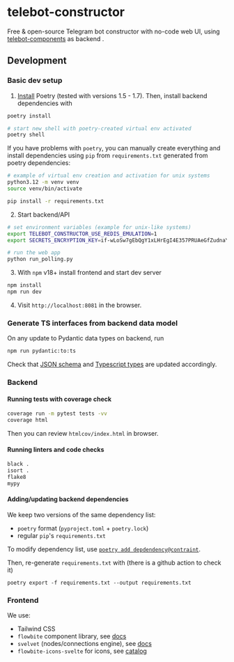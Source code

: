 # telebot-constructor

Free & open-source Telegram bot constructor with no-code web UI, using
[telebot-components](https://github.com/bots-against-war/telebot-components) as backend .

## Development

### Basic dev setup

1. [Install](https://python-poetry.org/docs/) Poetry (tested with versions 1.5 - 1.7). Then, install
   backend dependencies with

```bash
poetry install

# start new shell with poetry-created virtual env activated
poetry shell
```

If you have problems with `poetry`, you can manually create everything and install dependencies using `pip`
from `requirements.txt` generated from poetry dependencies:

```bash
# example of virtual env creation and activation for unix systems
python3.12 -m venv venv
source venv/bin/activate

pip install -r requirements.txt
```

2. Start backend/API

```sh
# set environment variables (example for unix-like systems)
export TELEBOT_CONSTRUCTOR_USE_REDIS_EMULATION=1
export SECRETS_ENCRYPTION_KEY=if-wLoSw7gEbQgY1xLHrEgI4E357PRUAeGfZudnaYu0=  # dummy value

# run the web app
python run_polling.py
```

3. With `npm` v18+ install frontend and start dev server

```bash
npm install
npm run dev
```

4. Visit `http://localhost:8081` in the browser.

### Generate TS interfaces from backend data model

On any update to Pydantic data types on backend, run

```bash
npm run pydantic:to:ts
```

Check that [JSON schema](data/schema.json) and
[Typescript types](frontend/src/api/types.ts) are updated accordingly.

### Backend

#### Running tests with coverage check

```bash
coverage run -m pytest tests -vv
coverage html
```

Then you can review `htmlcov/index.html` in browser.

#### Running linters and code checks

```bash
black .
isort .
flake8
mypy
```

#### Adding/updating backend dependencies

We keep two versions of the same dependency list:
- `poetry` format (`pyproject.toml` + `poetry.lock`)
- regular `pip`'s `requirements.txt`

To modify dependency list, use
[`poetry add depdendency@contraint`](https://python-poetry.org/docs/cli/#add).

Then, re-generate `requirements.txt` with (there is a github action to check it)

```shell
poetry export -f requirements.txt --output requirements.txt 
```

### Frontend

We use:
- Tailwind CSS
- `flowbite` component library, see [docs](https://flowbite-svelte.com/docs/pages/introduction)
- `svelvet` (nodes/connections engine), see [docs](https://svelvet.mintlify.app/introduction)
- `flowbite-icons-svelte` for icons, see [catalog](https://flowbite-svelte-icons.vercel.app/solid)
